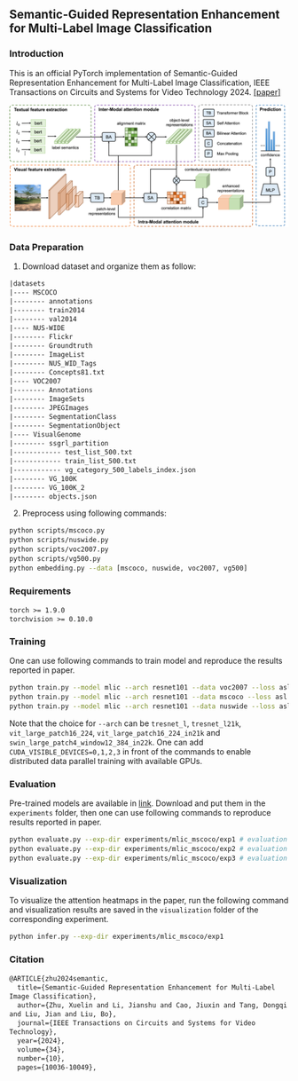 ## Semantic-Guided Representation Enhancement for Multi-Label Image Classification

### Introduction
This is an official PyTorch implementation of Semantic-Guided Representation Enhancement for Multi-Label Image Classification, IEEE Transactions on Circuits and Systems for Video Technology 2024. [[paper]](https://ieeexplore.ieee.org/document/10546293)

![alt tsformer](src/framework.png)


### Data Preparation
1. Download dataset and organize them as follow:
```
|datasets
|---- MSCOCO
|-------- annotations
|-------- train2014
|-------- val2014
|---- NUS-WIDE
|-------- Flickr
|-------- Groundtruth
|-------- ImageList
|-------- NUS_WID_Tags
|-------- Concepts81.txt
|---- VOC2007
|-------- Annotations
|-------- ImageSets
|-------- JPEGImages
|-------- SegmentationClass
|-------- SegmentationObject
|---- VisualGenome
|-------- ssgrl_partition
|------------ test_list_500.txt
|------------ train_list_500.txt
|------------ vg_category_500_labels_index.json
|-------- VG_100K
|-------- VG_100K_2
|-------- objects.json
```

2. Preprocess using following commands:
```bash
python scripts/mscoco.py
python scripts/nuswide.py
python scripts/voc2007.py
python scripts/vg500.py
python embedding.py --data [mscoco, nuswide, voc2007, vg500]
```

### Requirements
```
torch >= 1.9.0
torchvision >= 0.10.0
```

### Training
One can use following commands to train model and reproduce the results reported in paper.
```bash
python train.py --model mlic --arch resnet101 --data voc2007 --loss asl --batch-size 128 --lr 0.00009 --lamda 0.1 --ema-decay 0.9983 --pos
python train.py --model mlic --arch resnet101 --data mscoco --loss asl --batch-size 128 --lr 0.00009 --lamda 0.4 --pos
python train.py --model mlic --arch resnet101 --data nuswide --loss asl --batch-size 128 --lr 0.00009 --lamda 0.05 --pos
```
Note that the choice for `--arch` can be `tresnet_l`, `tresnet_l21k`, `vit_large_patch16_224`, `vit_large_patch16_224_in21k` and `swin_large_patch4_window12_384_in22k`. One can add `CUDA_VISIBLE_DEVICES=0,1,2,3` in front of the commands to enable distributed data parallel training with available GPUs.
### Evaluation

Pre-trained models are available in [link](https://pan.seu.edu.cn:443/link/02BC4A5E4864961024D99D1BE743249D). Download and put them in the `experiments` folder, then one can use following commands to reproduce results reported in paper.
```bash
python evaluate.py --exp-dir experiments/mlic_mscoco/exp1 # evaluation for ResNet101 on MSCOCO
python evaluate.py --exp-dir experiments/mlic_mscoco/exp2 # evaluation for TResNetL on MSCOCO
python evaluate.py --exp-dir experiments/mlic_mscoco/exp3 # evaluation for ViT-large on MSCOCO
```

### Visualization
To visualize the attention heatmaps in the paper, run the following command and visualization results are saved in the `visualization` folder of the corresponding experiment.
```bash
python infer.py --exp-dir experiments/mlic_mscoco/exp1
```

### Citation
```
@ARTICLE{zhu2024semantic,
  title={Semantic-Guided Representation Enhancement for Multi-Label Image Classification}, 
  author={Zhu, Xuelin and Li, Jianshu and Cao, Jiuxin and Tang, Dongqi and Liu, Jian and Liu, Bo},
  journal={IEEE Transactions on Circuits and Systems for Video Technology}, 
  year={2024},
  volume={34},
  number={10},
  pages={10036-10049},
```
